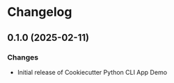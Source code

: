 # Changelog

## 0.1.0 (2025-02-11)

### Changes

-   Initial release of Cookiecutter Python CLI App Demo
